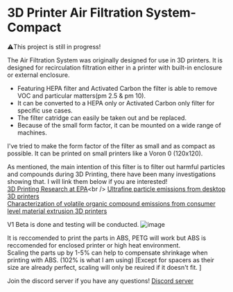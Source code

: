 # 3D Printer Air Filtration System-Compact

⚠️This project is still in progress!

The Air Filtration System was originally designed for use in 3D printers.
It is designed for recirculation filtration either in a printer with built-in enclosure or external enclosure.

- Featuring HEPA filter and Activated Carbon the filter is able to remove VOC and particular matters(pm 2.5 & pm 10).
- It can be converted to a HEPA only or Activated Carbon only filter for specific use cases.
- The filter catridge can easily be taken out and be replaced.
- Because of the small form factor, it can be mounted on a wide range of machines. 

I've tried to make the form factor of the filter as small and as compact as possible. It can be printed on small printers like a Voron 0 (120x120). 

As mentioned, the main intention of this filter is to filter out harmful particles and compounds during 3D Printing, there have been many investigations showing that. I will link them below if you are interested!<br />
[3D Printing Research at EPA](https://www.epa.gov/chemical-research/3d-printing-research-epa#:~:text=Studies%20have%20found%20that%20the,to%20human%20health%20when%20inhaled.)<br />
[Ultrafine particle emissions from desktop 3D printers](https://www.sciencedirect.com/science/article/pii/S1352231013005086)<br />
[Characterization of volatile organic compound emissions from consumer level material extrusion 3D printers](https://www.sciencedirect.com/science/article/pii/S0360132319304196)


V1 Beta is done and testing will be conducted. 
![image](https://user-images.githubusercontent.com/120485197/224540378-1a8faa61-672b-4d6e-b401-d02c43f69cfe.png)

It is reccomended to print the parts in ABS, PETG will work but ABS is reccomended for enclosed printer or high heat environment. <br />
Scaling the parts up by 1-5% can help to compensate shrinkage when printing with ABS. (102% is what I am using) 
[Except for spacers as their size are already perfect, scaling will only be reuired if it doesn't fit. ]

Join the discord server if you have any questions! [Discord server](https://discord.gg/GWHTsEvbd3)


